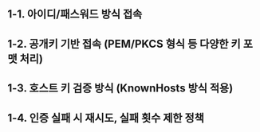 ## 1-1. 아이디/패스워드 방식 접속

## 1-2. 공개키 기반 접속 (PEM/PKCS 형식 등 다양한 키 포맷 처리)
## 1-3. 호스트 키 검증 방식 (KnownHosts 방식 적용)
## 1-4. 인증 실패 시 재시도, 실패 횟수 제한 정책
